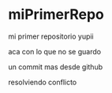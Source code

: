 # miPrimerRepo
mi primer repositorio yupii

aca con lo que no se guardo

un commit mas desde github

resolviendo conflicto

